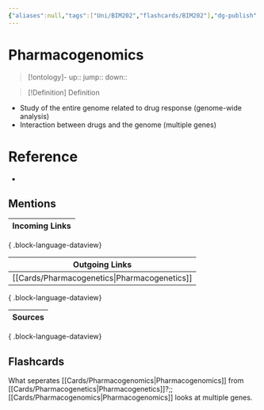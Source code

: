 ```yaml
---
{"aliases":null,"tags":["Uni/BIM202","flashcards/BIM202"],"dg-publish":true,"permalink":"/cards/pharmacogenomics/","dgPassFrontmatter":true}
---
```


# Pharmacogenomics

> [!ontology]-
> up:: 
> jump:: 
> down:: 

> [!Definition] Definition

- Study of the entire genome related to drug response (genome-wide analysis)
- Interaction between drugs and the genome (multiple genes)

# Reference

- 

## Mentions

| Incoming Links |
| -------------- |

{ .block-language-dataview}

| Outgoing Links                                  |
| ----------------------------------------------- |
| [[Cards/Pharmacogenetics\|Pharmacogenetics]] |

{ .block-language-dataview}

| Sources |
| ------- |

{ .block-language-dataview}

## Flashcards

What seperates [[Cards/Pharmacogenomics\|Pharmacogenomics]] from [[Cards/Pharmacogenetics\|Pharmacogenetics]]?;;[[Cards/Pharmacogenomics\|Pharmacogenomics]] looks at multiple genes.
<!--SR:!2024-10-26,15,250-->